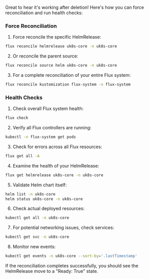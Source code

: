 Great to hear it's working after deletion! Here's how you can force reconciliation and run health checks:

### Force Reconciliation

1. Force reconcile the specific HelmRelease:
```bash
flux reconcile helmrelease uk8s-core -n uk8s-core
```

2. Or reconcile the parent source:
```bash
flux reconcile source helm uk8s-core -n uk8s-core
```

3. For a complete reconciliation of your entire Flux system:
```bash
flux reconcile kustomization flux-system -n flux-system
```

### Health Checks

1. Check overall Flux system health:
```bash
flux check
```

2. Verify all Flux controllers are running:
```bash
kubectl -n flux-system get pods
```

3. Check for errors across all Flux resources:
```bash
flux get all -A
```

4. Examine the health of your HelmRelease:
```bash
flux get helmrelease uk8s-core -n uk8s-core
```

5. Validate Helm chart itself:
```bash
helm list -n uk8s-core
helm status uk8s-core -n uk8s-core
```

6. Check actual deployed resources:
```bash
kubectl get all -n uk8s-core
```

7. For potential networking issues, check services:
```bash
kubectl get svc -n uk8s-core
```

8. Monitor new events:
```bash
kubectl get events -n uk8s-core --sort-by='.lastTimestamp'
```

If the reconciliation completes successfully, you should see the HelmRelease move to a "Ready: True" state.